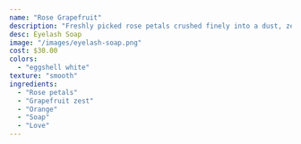 ```yaml
---
name: "Rose Grapefruit"
description: "Freshly picked rose petals crushed finely into a dust, zesty grapefruit scent, vegan."
desc: Eyelash Soap
image: "/images/eyelash-soap.png"
cost: $30.00
colors:
  - "eggshell white"
texture: "smooth"
ingredients:
  - "Rose petals"
  - "Grapefruit zest"
  - "Orange"
  - "Soap"
  - "Love"
---
```

